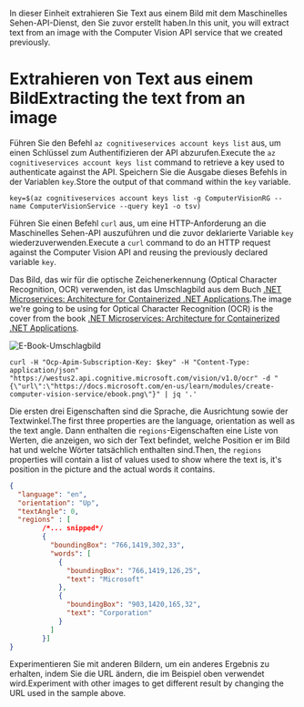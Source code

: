 <span data-ttu-id="b014f-101">In dieser Einheit extrahieren Sie Text aus einem Bild mit dem Maschinelles Sehen-API-Dienst, den Sie zuvor erstellt haben.</span><span class="sxs-lookup"><span data-stu-id="b014f-101">In this unit, you will extract text from an image with the Computer Vision API service that we created previously.</span></span>

# <a name="extracting-the-text-from-an-image"></a><span data-ttu-id="b014f-102">Extrahieren von Text aus einem Bild</span><span class="sxs-lookup"><span data-stu-id="b014f-102">Extracting the text from an image</span></span>

<span data-ttu-id="b014f-103">Führen Sie den Befehl `az cognitiveservices account keys list` aus, um einen Schlüssel zum Authentifizieren der API abzurufen.</span><span class="sxs-lookup"><span data-stu-id="b014f-103">Execute the `az cognitiveservices account keys list` command to retrieve a key used to authenticate against the API.</span></span> <span data-ttu-id="b014f-104">Speichern Sie die Ausgabe dieses Befehls in der Variablen `key`.</span><span class="sxs-lookup"><span data-stu-id="b014f-104">Store the output of that command within the `key` variable.</span></span>

```azurecli
key=$(az cognitiveservices account keys list -g ComputerVisionRG --name ComputerVisionService --query key1 -o tsv)
```

<span data-ttu-id="b014f-105">Führen Sie einen Befehl `curl` aus, um eine HTTP-Anforderung an die Maschinelles Sehen-API auszuführen und die zuvor deklarierte Variable `key` wiederzuverwenden.</span><span class="sxs-lookup"><span data-stu-id="b014f-105">Execute a `curl` command to do an HTTP request against the Computer Vision API and reusing the previously declared variable `key`.</span></span>

<span data-ttu-id="b014f-106">Das Bild, das wir für die optische Zeichenerkennung (Optical Character Recognition, OCR) verwenden, ist das Umschlagbild aus dem Buch [.NET Microservices: Architecture for Containerized .NET Applications](/dotnet/standard/microservices-architecture/).</span><span class="sxs-lookup"><span data-stu-id="b014f-106">The image we're going to be using for Optical Character Recognition (OCR) is the cover from the book [.NET Microservices: Architecture for Containerized .NET Applications](/dotnet/standard/microservices-architecture/).</span></span>

![E-Book-Umschlagbild](../images/ebook.png)

```azurecli
curl -H "Ocp-Apim-Subscription-Key: $key" -H "Content-Type: application/json" "https://westus2.api.cognitive.microsoft.com/vision/v1.0/ocr" -d "{\"url\":\"https://docs.microsoft.com/en-us/learn/modules/create-computer-vision-service/ebook.png\"}" | jq '.'
```

<span data-ttu-id="b014f-108">Die ersten drei Eigenschaften sind die Sprache, die Ausrichtung sowie der Textwinkel.</span><span class="sxs-lookup"><span data-stu-id="b014f-108">The first three properties are the language, orientation as well as the text angle.</span></span> <span data-ttu-id="b014f-109">Dann enthalten die `regions`-Eigenschaften eine Liste von Werten, die anzeigen, wo sich der Text befindet, welche Position er im Bild hat und welche Wörter tatsächlich enthalten sind.</span><span class="sxs-lookup"><span data-stu-id="b014f-109">Then, the `regions` properties will contain a list of values used to show where the text is, it's position in the picture and the actual words it contains.</span></span>

```json
{
  "language": "en",
  "orientation": "Up",
  "textAngle": 0,
  "regions" : [
        /*... snipped*/
        {
          "boundingBox": "766,1419,302,33",
          "words": [
            {
              "boundingBox": "766,1419,126,25",
              "text": "Microsoft"
            },
            {
              "boundingBox": "903,1420,165,32",
              "text": "Corporation"
            }
          ]
        }]
}
```

<span data-ttu-id="b014f-110">Experimentieren Sie mit anderen Bildern, um ein anderes Ergebnis zu erhalten, indem Sie die URL ändern, die im Beispiel oben verwendet wird.</span><span class="sxs-lookup"><span data-stu-id="b014f-110">Experiment with other images to get different result by changing the URL used in the sample above.</span></span>